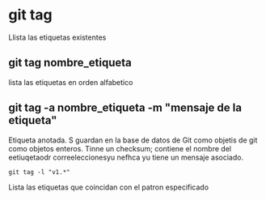 # git tag
Llista las etiquetas existentes

## git tag nombre_etiqueta
lista las etiquetas en orden alfabetico

## git tag -a nombre_etiqueta -m "mensaje de la etiqueta"

Etiqueta anotada. S guardan en la base de datos de Git como objetis de git como objetos enteros. Tinne un checksum; contiene el nombre del eetiuqetaodr correeleccionesyu nefhca yu tiene un mensaje asociado.

```
git tag -l "v1.*"
```

Lista las etiquetas que coincidan con el patron especificado